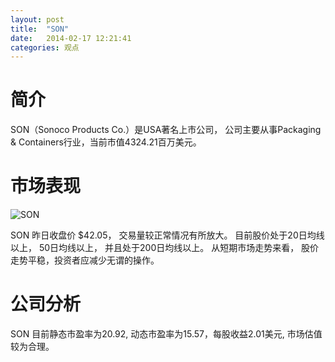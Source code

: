```yaml
---
layout: post
title:  "SON"
date:   2014-02-17 12:21:41
categories: 观点
---
```


# 简介
SON（Sonoco Products Co.）是USA著名上市公司，
公司主要从事Packaging & Containers行业，当前市值4324.21百万美元。

# 市场表现

![SON](http://finviz.com/chart.ashx?t=SON&ty=c&ta=1&p=d&s=l)

SON 昨日收盘价 $42.05，
交易量较正常情况有所放大。
目前股价处于20日均线以上，
50日均线以上，
并且处于200日均线以上。
从短期市场走势来看，
股价走势平稳，投资者应减少无谓的操作。

# 公司分析
SON 目前静态市盈率为20.92, 动态市盈率为15.57，每股收益2.01美元,
市场估值较为合理。
